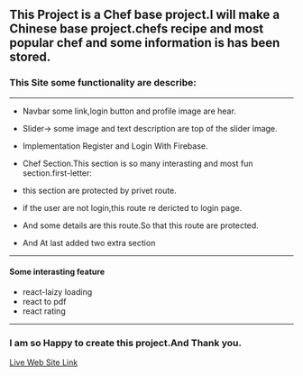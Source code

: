 ## This Project is a Chef base project.I will make a Chinese base project.chefs recipe and most popular chef and some information is has been stored.

### This Site some functionality are describe:

---

- Navbar some link,login button and profile image are hear.

- Slider-> some image and text description are top of the slider image.
- Implementation Register and Login With Firebase.
- Chef Section.This section is so many interasting and most fun section.first-letter:
- this section are protected by privet route.

- if the user are not login,this route re dericted to login page.

- And some details are this route.So that this route are protected.

- And At last added two extra section

---

#### Some interasting feature

- react-laizy loading
- react to pdf
- react rating

---

### I am so Happy to create this project.And Thank you.

[Live Web Site Link ](https://chef-hunter-c8bd8.web.app)
